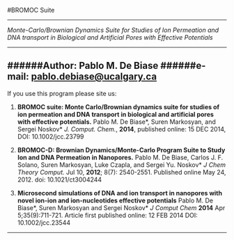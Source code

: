 #BROMOC Suite
************

*Monte-Carlo/Brownian Dynamics Suite for Studies of Ion Permeation and DNA transport in Biological and Artificial Pores with Effective Potentials*

---------------------------------------------------------------
######Author: Pablo M. De Biase
######e-mail: pablo.debiase@ucalgary.ca
---------------------------------------------------------------
If you use this program please site us:

1. **BROMOC suite: Monte Carlo/Brownian dynamics suite for studies of ion permeation and DNA transport in biological and artificial pores with effective potentials.**
Pablo M. De Biase\*, Suren Markosyan, and Sergei Noskov\*
*J. Comput. Chem.*, **2014**, published online: 15 DEC 2014, DOI: 10.1002/jcc.23799

2. **BROMOC-D: Brownian Dynamics/Monte-Carlo Program Suite to Study Ion and DNA Permeation in Nanopores.**
Pablo M. De Biase, Carlos J. F. Solano, Suren Markosyan, Luke Czapla, and Sergei Yu. Noskov\*
*J Chem Theory Comput.* Jul 10, **2012**; 8(7): 2540-2551.
Published online May 24, 2012. doi:  10.1021/ct3004244

3. **Microsecond simulations of DNA and ion transport in nanopores with novel ion-ion and ion-nucleotides effective potentials**
Pablo M. De Biase\*, Suren Markosyan and Sergei Noskov\*
*J Comput Chem* **2014** Apr 5;35(9):711-721.
Article first published online: 12 FEB 2014
DOI: 10.1002/jcc.23544

---------------------------------------------------------------


